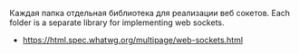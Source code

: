 Каждая папка отдельная библиотека для реализации веб сокетов.
Each folder is a separate library for implementing web sockets.

- https://html.spec.whatwg.org/multipage/web-sockets.html
